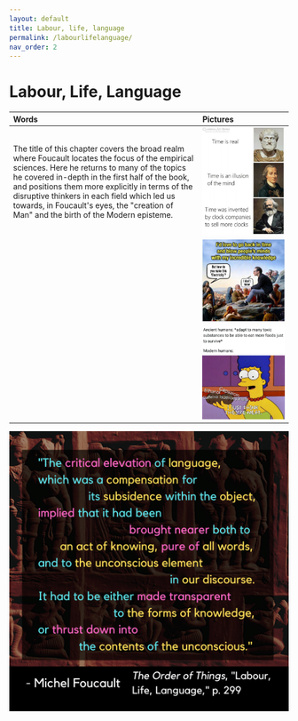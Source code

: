 ```yaml
---
layout: default
title: Labour, life, language
permalink: /labourlifelanguage/
nav_order: 2
---
```


# Labour, Life, Language

| Words | Pictures |
|:---------------------------------|:------------------------------------------------------|
| The title of this chapter covers the broad realm where Foucault locates the focus of the empirical sciences. Here he returns to many of the topics he covered in-depth in the first half of the book, and positions them more explicitly in terms of the disruptive thinkers in each field which led us towards, in Foucault's eyes, the "creation of Man" and the birth of the Modern episteme. | ![conceptualizing time](../memes/marxtime.jpg) |
| | ![I don't know](../memes/dontknow.jpg) |
| | ![I think they're neat](../memes/naturalhistorymeme.jpg) |


![Labour, life, language](../graphics/toot_LLL_graphic.png)
